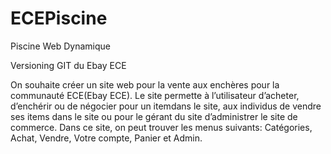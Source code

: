 # ECEPiscine
Piscine Web Dynamique

Versioning GIT du Ebay ECE

On souhaite créer un site web pour la vente aux enchères pour la communauté ECE(Ebay ECE). Le site permette à l’utilisateur d’acheter, d’enchérir ou de négocier pour un itemdans le site, aux individus de vendre ses items dans le site ou pour le gérant du site d’administrer le site de commerce. Dans ce site, on  peut  trouver  les  menus  suivants: Catégories, Achat, Vendre, Votre compte, Panier et Admin.
